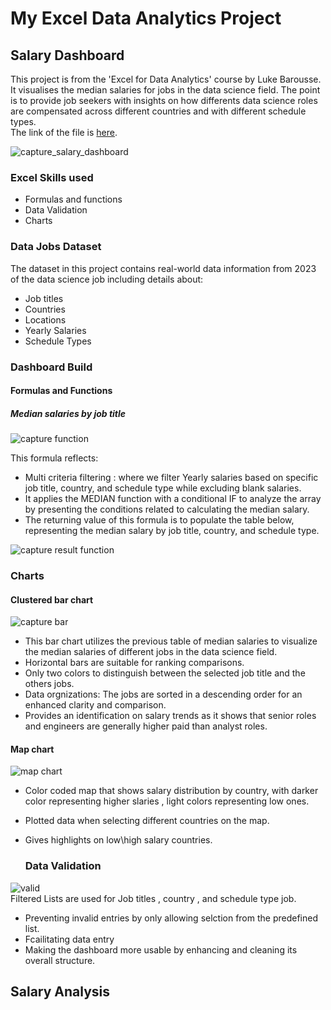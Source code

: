 # My Excel Data Analytics Project
## Salary Dashboard    
This project is from the 'Excel for Data Analytics' course by Luke Barousse. It visualises the median salaries for jobs in the data science field. The point is to provide job seekers with insights on how differents data science roles are compensated across different countries and with different schedule types.  
The link of the file is [here](Project1_Salary_Dashboard.xlsx).

![capture_salary_dashboard](https://github.com/user-attachments/assets/105a45a0-73c9-41bd-9668-fa4adb1b4121)  
### Excel Skills used
- Formulas and functions
- Data Validation
- Charts
### Data Jobs Dataset 
The dataset in this project contains real-world data information from 2023 of the data science job including details about:
- Job titles
- Countries
- Locations
- Yearly Salaries
- Schedule Types
### Dashboard Build
#### Formulas and Functions  
##### Median salaries by job title  
![capture function](https://github.com/user-attachments/assets/168e1cbf-f646-412a-b6ab-a636a0b2e218)   

This formula reflects:  
-  Multi criteria filtering : where we filter Yearly salaries based on specific job title, country, and schedule type while excluding blank salaries.
-  It applies the MEDIAN function with a conditional IF to analyze the array by presenting the conditions related to calculating the median salary.
-  The returning value of this formula is to populate the table below, representing the median salary by job title, country, and schedule type.
  
  ![capture result function](https://github.com/user-attachments/assets/fa61c193-b233-46b0-9c9f-0a2ea8e79591)
  ### Charts
  #### Clustered bar chart
  ![capture bar](https://github.com/user-attachments/assets/8d3852f2-ac5d-474f-bb0c-72c3e8b7dd24)  

  - This bar chart utilizes the previous table of median salaries to visualize the  median salaries of different jobs in the data science field.
  - Horizontal bars are suitable for ranking comparisons.
  - Only two colors to distinguish between the selected job title and the others jobs.
  - Data orgnizations: The jobs are sorted in a descending order for an enhanced clarity and comparison.
  - Provides an identification on salary trends as it shows that senior roles and engineers are generally higher paid than analyst roles.
 #### Map chart
![map chart](https://github.com/user-attachments/assets/02d88230-87d2-47d7-967e-735c1c8965eb)
- Color coded map that shows salary distribution by country, with darker color representing higher slaries , light colors representing low ones.
- Plotted data when selecting different countries on the map.
- Gives highlights on low\high salary countries.

  ### Data Validation
![valid](https://github.com/user-attachments/assets/0f2a0c02-7790-4b50-b015-b928d08191c5)  
Filtered Lists are used for Job titles , country , and schedule type job.
 - Preventing invalid entries by only allowing selction from the predefined list.
 - Fcailitating data entry
 -  Making the dashboard more usable by enhancing and cleaning its overall structure.

 
## Salary Analysis

